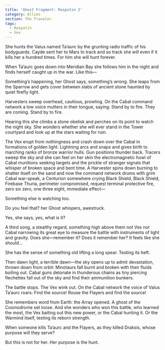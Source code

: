 ```yaml
---
title: 'Ghost Fragment: Rasputin 2'
category: Allies
section: The Traveler
tags:
  - Rasputin
  - Vex
---
```


She hunts the Valus named Ta’aurc by the grunting radio traffic of his bodyguards. Cayde sent her to Mars to track and so track she will even if it kills her a hundred times. For him she will hunt forever.

When Ta’aurc goes down into Meridian Bay she follows him in the night and finds herself caught up in the war. Like this—

Something’s happening, her Ghost says, something’s wrong. She leaps from the Sparrow and gets cover between slabs of ancient stone haunted by quiet firefly light.

Harvesters sweep overhead, cautious, prowling. On the Cabal command network a low voice mutters in their tongue, saying: Stand by to fire. They are coming. Stand by to fire.

Hearing this she climbs a stone obelisk and perches on its point to watch the night sky. She wonders whether she will ever stand in the Tower courtyard and look up at the stars waiting for ruin.

The Vex erupt from nothingness and crash down over the Cabal in formations of golden light. Lightning arcs and snaps and gives birth to marching ranks of bronze warrior hulls. Gun positions thunder back. Tracers sweep the sky and she can feel on her skin the electromagnetic howl of Cabal munitions seeking targets and the prickle of stranger signals that whisper of broken space and bent time. A Harvester spins down burning to shatter itself on the sand and now the command network drums with grim Cabal war-speak, a Centurion somewhere crying Black Shield, Black Shield, Firebase Thuria, perimeter compromised, request terminal protective fire, zero six zero, one three eight, immediate effect—

Something else is watching too.

Do you feel that? her Ghost whispers, awestruck.

Yes, she says, yes, what is it?

A third song, a stealthy regard, something high above them not Vex nor Cabal narrowing its great eye to measure the battle with instruments of light and gravity. Does she—remember it? Does it remember her? It feels like she should...

She has the sense of something old lifting a long spear. Testing its heft.

Then dawn light, a terrible dawn—the sky opens up to admit devastation, thrown down from orbit: Minotaurs fall burnt and broken with their fluids boiling out. Cabal guns detonate in thunderous chains as tiny piercing flechettes fall out of the sky and find their ammunition bunkers.

The battle stops. The Vex wink out. On the Cabal network the voice of Valus Ta’aurc roars: Find the source! Rouse the Flayers and find the source!

She remembers word from Earth: the Array opened. A ghost of the Cosmodrome set loose. And she wonders who won this battle, who learned the most, the Vex baiting out this new power, or the Cabal hunting it. Or the Warmind itself, testing its reborn strength.

When someone kills Ta’aurc and the Flayers, as they killed Draksis, whose purpose will they serve?

But this is not for her. Her purpose is the hunt.
